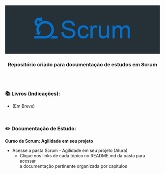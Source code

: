 ﻿<div align="center">
 
 ![Scrum Logo](Scrum%20-%20Agilidade%20em%20seu%20projeto/imagens/scrum.png)

  ### **Repositório criado para documentação de estudos em Scrum**
</div>
<br><br>


### 📚  Livros (Indicações): 
 
+ (Em Breve)

<br>

### ✏️ Documentação de Estudo:

**Curso de Scrum: Agilidade em seu projeto**

+ Acesse a pasta Scrum - Agilidade em seu projeto (Alura)  
  + Clique nos links de cada tópico no README.md da pasta para acessar<br> a documentação pertinente organizada por capítulos


